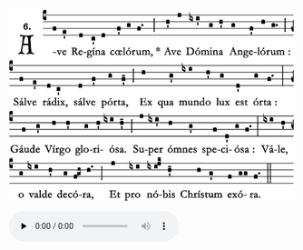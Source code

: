 ![](images/ave-regina-coelorum.svg.png)

<audio src="http://gregorian-chant-hymns.com/hymns-2/21-ave-regina-caelorum.m4a" controls="controls" preload="none"></audio>
